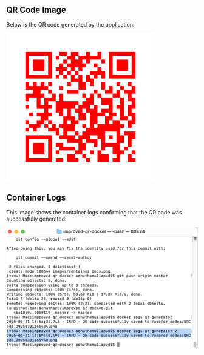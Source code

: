 ## QR Code Image

Below is the QR code generated by the application:

![QR Code](qr_codes/QRCode_20250331165940.png)

## Container Logs

This image shows the container logs confirming that the QR code was successfully generated:

![Container Logs](images/container_logs.png)
